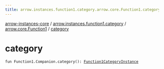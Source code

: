 ```yaml
---
title: arrow.instances.function1.category.arrow.core.Function1.category - arrow-instances-core
---
```


[arrow-instances-core](../../index.html) / [arrow.instances.function1.category](../index.html) / [arrow.core.Function1](index.html) / [category](./category.html)

# category

`fun Function1.Companion.category(): `[`Function1CategoryInstance`](../../arrow.instances/-function1-category-instance/index.html)